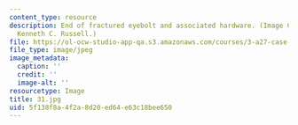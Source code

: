 ```yaml
---
content_type: resource
description: End of fractured eyebolt and associated hardware. (Image Courtesy of
  Kenneth C. Russell.)
file: https://ol-ocw-studio-app-qa.s3.amazonaws.com/courses/3-a27-case-studies-in-forensic-metallurgy-fall-2007/5f138f8a4f2a8d20ed64e63c18bee650_31.jpg
file_type: image/jpeg
image_metadata:
  caption: ''
  credit: ''
  image-alt: ''
resourcetype: Image
title: 31.jpg
uid: 5f138f8a-4f2a-8d20-ed64-e63c18bee650
---
```

